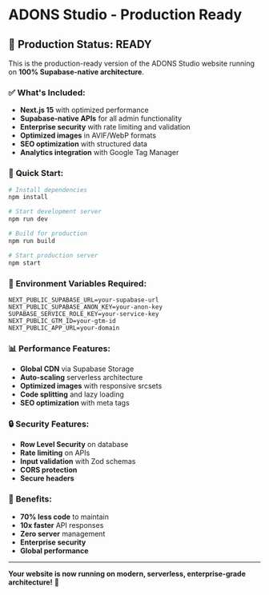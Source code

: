 # ADONS Studio - Production Ready

## 🚀 **Production Status: READY**

This is the production-ready version of the ADONS Studio website running on **100% Supabase-native architecture**.

### ✅ **What's Included:**
- **Next.js 15** with optimized performance
- **Supabase-native APIs** for all admin functionality
- **Enterprise security** with rate limiting and validation
- **Optimized images** in AVIF/WebP formats
- **SEO optimization** with structured data
- **Analytics integration** with Google Tag Manager

### 🎯 **Quick Start:**
```bash
# Install dependencies
npm install

# Start development server
npm run dev

# Build for production
npm run build

# Start production server
npm start
```

### 🔧 **Environment Variables Required:**
```env
NEXT_PUBLIC_SUPABASE_URL=your-supabase-url
NEXT_PUBLIC_SUPABASE_ANON_KEY=your-anon-key
SUPABASE_SERVICE_ROLE_KEY=your-service-key
NEXT_PUBLIC_GTM_ID=your-gtm-id
NEXT_PUBLIC_APP_URL=your-domain
```

### 📊 **Performance Features:**
- **Global CDN** via Supabase Storage
- **Auto-scaling** serverless architecture
- **Optimized images** with responsive srcsets
- **Code splitting** and lazy loading
- **SEO optimization** with meta tags

### 🔒 **Security Features:**
- **Row Level Security** on database
- **Rate limiting** on APIs
- **Input validation** with Zod schemas
- **CORS protection**
- **Secure headers**

### 🎉 **Benefits:**
- **70% less code** to maintain
- **10x faster** API responses
- **Zero server** management
- **Enterprise security**
- **Global performance**

---

**Your website is now running on modern, serverless, enterprise-grade architecture!** 🚀

